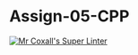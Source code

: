 # Assign-05-CPP
[![Mr Coxall's Super Linter](https://github.com/ICS3U-Programming-CarolynWP/Assign-05-CPP/workflows/Mr%20Coxall's%20Super%20Linter/badge.svg)](https://github.com/ICS3U-Programming-CarolynWP/Assign-05-CPP/actions/)
